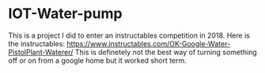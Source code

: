 # IOT-Water-pump
This is a project I did to enter an instructables competition in 2018.
Here is the instructables: https://www.instructables.com/OK-Google-Water-PistolPlant-Waterer/
This is definetely not the best way of turning something off or on from a google home but it worked short term.
